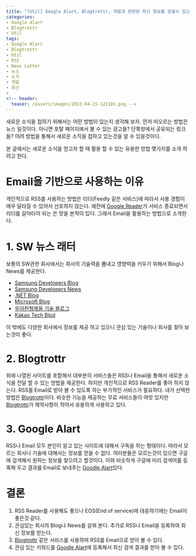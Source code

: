 ```yaml
---
title: "[Util] Google Alart, Blogtrottr, 개발과 관련된 최신 정보를 얻을수 있는 방법 소개"
categories: 
- Google Alart
- Blogtrottr
- Util
tags: 
- Google Alart
- Blogtrottr
- Util
- RSS
- News Latter
- 뉴스
- 소식
- 개발
- 최신
- 
<!-- header:
  teaser: /assets/images/2022-04-15-122101.png -->
---
```


새로운 소식을 접하기 위해서는 어떤 방법이 있는지 생각해 보자. 먼저 떠오르는 방법은 뉴스 일것이다. 아니면 포탈 페이지에서 볼 수 있는 광고들? 단톡방에서 공유되는 링크들? 어려 방법을 통해서 새로운 소직을 접하고 있는것을 알 수 있을것이다.

본 글에서는 새로운 소식을 얻고자 할 때 활용 할 수 있는 유용한 방법 몇가지를 소개 하려고 한다.

# Email을 기반으로 사용하는 이유

개인적으로 RSS를 사용하는 방법은 리더(Feedly 같은 서비스)에 따라서 사용 경험이 매우 달라질 수 있어서 선호하지 않는다. 예전에 [Google Reader](https://en.wikipedia.org/wiki/Google_Reader)가 서비스 종료되면서 리더를 갈아타야 되는 쓴 맛을 본적이 있다. 그래서 Email을 활용하는 방법으로 소개한다.

# 1. SW 뉴스 래터

보통의 SW관련 회사에서는 회사의 기술력을 뽐내고 영향력을 키우기 위해서 Blog나 News를 제공한다.

* [Samsung Developers Blog](https://developer.samsung.com/blog/en-us)
* [Samsung Developers News](https://developer.samsung.com/news/en-us)
* [.NET Blog](https://devblogs.microsoft.com/dotnet/)
* [Microsoft Blog](https://blogs.microsoft.com/)
* [우아한형제들 기술 블로그](https://techblog.woowahan.com/)
* [Kakao Tech Blod](https://tech.kakao.com/blog/)

이 밖에도 다양한 회사에서 정보를 제공 하고 있으니 관심 있는 기술이나 회사를 찾아 보는것이 좋다.

# 2. Blogtrottr

위에 나열된 사이트를 포함해서 대부분의 서비스들은 RSS나 Email을 통해서 새로운 소식을 전달 할 수 있는 방법을 제공한다. 하지만 개인적으로 RSS Reader를 좋아 하지 않는다. RSS를 Email로 받아 볼 수 있도록 하는 부가적인 서비스가 필요하다. 내가 선택한 방법은 [Blogtrottr](https://blogtrottr.com/)이다. 비슷한 기능을 제공하는 무료 서비스들이 여럿 있지만 [Blogtrottr](https://blogtrottr.com/)가 제약사항이 적어서 유용하게 사용하고 있다.

# 3. Google Alart

RSS나 Email 모두 본인이 알고 있는 사이트에 대해서 구독을 하는 형태이다. 따라서 모르는 회사나 기술에 대해서는 정보를 얻을 수 없다. 여러분들은 모르는것이 있으면 구글에 검색해서 원하는 정보를 찾으려고 할것이다. 이와 비슷하게 구글에 미리 검색어를 등록해 두고 결과를 Email로 보내주는 [Goodle Alart](https://www.google.co.kr/alerts)있다.

# 결론

1. RSS Reader를 사용해도 좋으나 EOS(End of service)에 대응하기에는 Email이 좋은것 같다.
2. 관심있는 회사의 Blog나 News를 살펴 본다. 추가로 RSS나 Email을 등록하여 최신 정보를 받는다.
3. [Blogtrottr](https://blogtrottr.com/) 같은 서비스를 사용하여 RSS를 Email으로 받아 볼 수 있다.
4. 관심 있는 키워드를 [Goodle Alart](https://www.google.co.kr/alerts)에 등록해서 최신 검색 결과를 받아 볼 수 있다.
